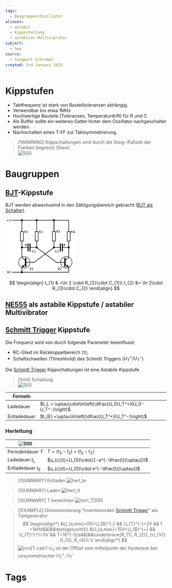 ```yaml
---
tags:
  - Baugruppen/Oszillator
aliases:
  - astabil
  - Kippschaltung
  - astabiler Multivibrator
subject:
  - hwe
source:
  - Siegbert Schrempf
created: 3rd January 2023
---
```


# Kippstufen

- Taktfrequenz ist stark von Bauteiltoleranzen abhängig.
- Verwendbar bis etwa 1MHz
- Hochwertige Bauteile (Toleranzen, Temperaturdrift) für R und C
- Als Buffer sollte ein weiteres Gatter hinter dem Oszillator nachgeschaltet werden.
- Nachschalten eines T-FF zur Taktsymmetrierung.

> [!WARNING] Kippschaltungen sind durch die Steig-/Fallzeit der Flanken begrenzt (Slew):  
> ![500](../assets/Kippschalter-slew.png)

# Baugruppen

## [BJT](../Halbleiter/Bipolartransistor.md)-Kippstufe

BJT werden abwechselnd in den Sättigungsbereich gebracht ([BJT als Schalter](../Halbleiter/BJT%20als%20Schalter.md)).

![invert_dark](assets/BJT-Kippstufe.png)

$$
\begin{align}
t_{1} & =\ln 2 \cdot R_{2}\cdot C_{1}\\
t_{2} &= \ln 2\cdot R_{3}\cdot C_{2}
\end{align}
$$

## [NE555](NE555.md#NE555%20als%20astabile%20Kippstufe%20/%20astabiler%20Multivibrator)  als astabile Kippstufe / astabiler Multivibrator

## [Schmitt Trigger](../Schmitt%20Trigger.md) Kippstufe

Die Frequenz wird von durch folgende Parameter beeinflusst:
- RC-Glied im Rückkoppelbereich ($\uptau$);
- Schaltschwellen (Threshhold) des Schmitt Triggers ($U_{T}^{+} / U_{T}^{-}$)

Die [Schmitt Trigger](../Schmitt%20Trigger.md) Kippschaltungen ist eine Astabile Kippstufe

> [!hint] Schaltung  
> ![300](../assets/ST-Kippschalter.png)

| Formeln      |     |
| ------------ | --- |
| Ladedauer    | $t_L = \uptau\cdot\ln\left(\dfrac{U_0U_T^+}{U_0-U_T^-}\right)$    |
| Entladedauer | $t_{E} =\uptau\ln\left(\dfrac{U_T^+}{U_T^-}\right)$    |

### Herleitung

| ![500](../assets/ST-Diag.png) | | 
| ----------------------------- | ----------------------------------------------- |
| Periodendauer $T$ | $T=(t_{3}-t_{2})+(t_{2}-t_{1})$ |
| Ladedauer $t_L$ | $u_{c}(t)=U_{0}\cdot(1-e^{-\tfrac{t}{\uptau}})$ |
| Entladedauer $t_E$ | $u_{c}(t)=U_{0}\cdot e^{-\tfrac{t}{\uptau}}$ |

> [!SUMMARY] Entladen
> ![herl_te](../assets/herl_te.png)

> [!SUMMARY] Laden
> ![Herl_tl](../assets/Herl_tl.png)

> [!SUMMARY] $T$ berechnen
> ![herl_T|550](../assets/herl_T.png)

> [!EXAMPLE] Dimensionierung "Invertierenden [Schmitt Trigger](../Schmitt%20Trigger.md)" als Taktgenerator
> $$
> \begin{align*}
> &U_{a,min}=0V=U_{B}^{-} && U_{T}^{-}=2V && f =1kHz&&|&&\text{gesucht}\\
> &U_{a,max}=15V=U_{B}^{+} && U_{T}^{+}=3V && T=10^{-3}s&&|&&\underbrace{R_{1}, R_{2}}_{U_{V}} , R_{3}, R_{4}\\
> \\
> \end{align*}
> $$
> ![invST-calc1](../assets/invST-calc1.png)
> $U_{V}$ ist der Offset vom mittelpunkt der Hysterese bei unsymmetrischer $U_{T}^{+}, U_{T}^{-}$

# Tags